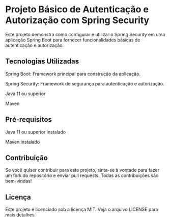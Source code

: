 # Projeto Básico de Autenticação e Autorização com Spring Security

Este projeto demonstra como configurar e utilizar o Spring Security em uma aplicação Spring Boot para fornecer funcionalidades básicas de autenticação e autorização.

## Tecnologias Utilizadas

Spring Boot: Framework principal para construção da aplicação.

Spring Security: Framework de segurança para autenticação e autorização.

Java 11 ou superior

Maven

## Pré-requisitos

Java 11 ou superior instalado

Maven instalado

## Contribuição

Se você quiser contribuir para este projeto, sinta-se à vontade para fazer um fork do repositório e enviar pull requests. Todas as contribuições são bem-vindas!

## Licença

Este projeto é licenciado sob a licença MIT. Veja o arquivo LICENSE para mais detalhes.

